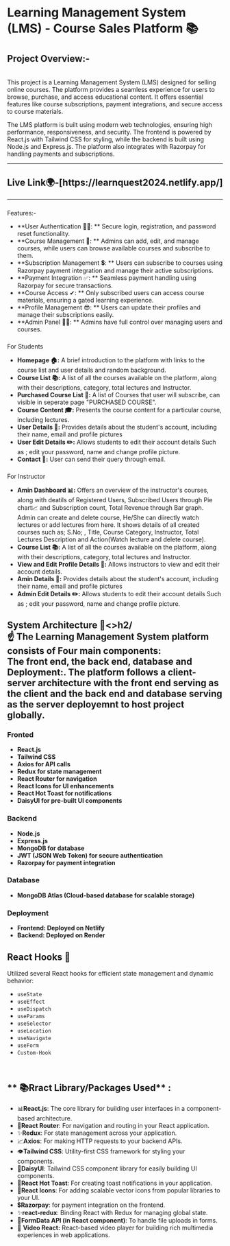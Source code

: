 # Learning Management System (LMS) - Course Sales Platform 📚

## Project Overview:-
<br/>
This project is a Learning Management System (LMS) designed for selling online courses. The platform provides a seamless experience for users to browse, purchase, and access educational content. It offers essential features like course subscriptions, payment integrations, and secure access to course materials.<br/>

The LMS platform is built using modern web technologies, ensuring high performance, responsiveness, and security. The frontend is powered by React.js with Tailwind CSS for styling, while the backend is built using Node.js and Express.js. The platform also integrates with Razorpay for handling payments and subscriptions.

<hr/>
<h2> Live Link🌍-[https://learnquest2024.netlify.app/] </h2>
<hr/>

###


 Features:-
<br/>
- **User Authentication 👨‍🎓: **  Secure login, registration, and password reset functionality.<br/>
- **Course Management 📕: ** Admins can add, edit, and manage courses, while users can browse available courses and subscribe to them.<br/>
- **Subscription Management 💲: ** Users can subscribe to courses using Razorpay payment integration and manage their active subscriptions.<br/>
- **Payment Integration ✅: ** Seamless payment handling using Razorpay for secure transactions.<br/>
- **Course Access ✔: ** Only subscribed users can access course materials, ensuring a gated learning experience.<br/>
- **Profile Management 😎: ** Users can update their profiles and manage their subscriptions easily.<br/>
- **Admin Panel 👨‍⚖️: ** Admins have full control over managing users and courses.<br/>

###

  
 For Students
<br/>
- **Homepage 🏠:** A brief introduction to the platform with links to the course list and user details and random background.<br/>
- **Course List 📚:** A list of all the courses available on the platform, along with their descriptions, category, total lectures and Instructor.<br/>
- **Purchased Course List 📓:** A list of Courses that user will subscribe, can visible in seperate page "PURCHASED COURSE".<br/>
- **Course Content 🎓:** Presents the course content for a particular course, including lectures.<br/>
- **User Details 👤:** Provides details about the student's account, including their name, email and profile pictures<br/>
- **User Edit Details ✏️:** Allows students to edit their account details Such as ; edit your password, name and change profile picture.<br/>
- **Contact 📩:** User can send their query through email.<br/>

###
 For Instructor
<br/>
- **Amin Dashboard 📊:** Offers an overview of the instructor's courses, along with deatils of Registered Users, Subscribed Users through Pie chart📈 and Subscription count, Total Revenue through Bar graph. Admin can create and delete course, He/She can diirectly watch lectures or add lectures from here. It shows details of all created courses such as; S.No; , Title, Course Category, Instructor, Total Lectures Description and Action(Watch lecture and delete course).<br/>
- **Course List 📚:** A list of all the courses available on the platform, along with their descriptions, category, total lectures and Instructor.<br/>
- **View and Edit Profile Details 👀:** Allows instructors to view and edit their account details.<br/>
- **Amin Details 👤:** Provides details about the student's account, including their name, email and profile pictures<br/>
- **Admin Edit Details ✏️:** Allows students to edit their account details Such as ; edit your password, name and change profile picture.<br/>

<h2>System Architecture 🏰<>h2/
<br/>
☝ The Learning Management System  platform consists of Four main components: <br/>
The front end, the back end, database and Deployment:. The platform follows a client-server architecture  with the front end serving as the client and the back end and database serving as the server deployemnt to host project globally.

### Fronted
- **React.js**<br/>
- **Tailwind CSS**<br/>
- **Axios for API calls**<br/>
- **Redux for state management**<br/>
- **React Router for navigation**<br/>
- **React Icons for UI enhancements**<br/>
- **React Hot Toast for notifications**<br/>
- **DaisyUI for pre-built UI components**<br/>

### Backend
- **Node.js**<br/>
- **Express.js**<br/>
- **MongoDB for database**<br/>
- **JWT (JSON Web Token) for secure authentication**<br/>
- **Razorpay for payment integration**<br/>

### Database
- **MongoDB Atlas (Cloud-based database for scalable storage)**

### Deployment
- **Frontend: Deployed on Netlify**<br/>
- **Backend: Deployed on Render**


## React Hooks 🎣

Utilized several React hooks for efficient state management and dynamic behavior:

- `useState`
- `useEffect`
- `useDispatch`
- `useParams`
- `useSelector`
- `useLocation`
- `useNavigate`
- `useForm`
- `Custom-Hook`

<br/>

## ** 📚Rract Library/Packages Used** :

- 📊**React.js**: The core library for building user interfaces in a component-based architecture. <br/>
- 🔑**React Router**: For navigation and routing in your React application.<br/>
- ✨**Redux**: For state management across your application.<br/>
- 📈**Axios**: For making HTTP requests to your backend APIs.<br/>
- 👁**Tailwind CSS**: Utility-first CSS framework for styling your components.<br/>
- 👀**DaisyUI**: Tailwind CSS component library for easily building UI components.<br/>
- 🍞**React Hot Toast**: For creating toast notifications in your application.<br/>
- 🎯**React Icons**: For adding scalable vector icons from popular libraries to your UI.<br/>
- 💲**Razorpay**:  for payment integration on the frontend.<br/>
- ✨**react-redux**: Binding React with Redux for managing global state.<br/>
- 📃**FormData API (in React component)**: To handle file uploads in forms.<br/>
- 🎥 **Video React:**  React-based video player for building rich multimedia experiences in web applications.<br/>
